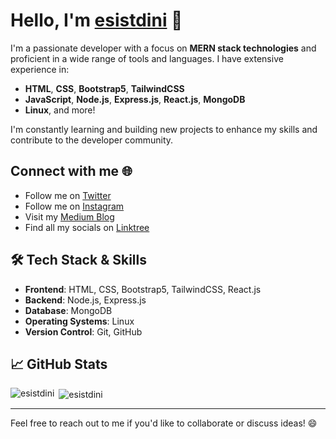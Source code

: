 # Hello, I'm [esistdini](https://github.com/esistdini) 👋

I'm a passionate developer with a focus on **MERN stack technologies** and proficient in a wide range of tools and languages. I have extensive experience in:

- **HTML**, **CSS**, **Bootstrap5**, **TailwindCSS**
- **JavaScript**, **Node.js**, **Express.js**, **React.js**, **MongoDB**
- **Linux**, and more!

I'm constantly learning and building new projects to enhance my skills and contribute to the developer community.

## Connect with me 🌐

- Follow me on [Twitter](https://twitter.com/esistdini)
- Follow me on [Instagram](https://www.instagram.com/esistdini)
- Visit my [Medium Blog](https://esistdini.medium.com)
- Find all my socials on [Linktree](https://linktr.ee/esistdini)

## 🛠️ Tech Stack & Skills
- **Frontend**: HTML, CSS, Bootstrap5, TailwindCSS, React.js
- **Backend**: Node.js, Express.js
- **Database**: MongoDB
- **Operating Systems**: Linux
- **Version Control**: Git, GitHub

## 📈 GitHub Stats

<p><img align="left" src="https://github-readme-stats.vercel.app/api/top-langs?username=esistdini&show_icons=true&locale=en&layout=compact" alt="esistdini" /></p>

<p>&nbsp;<img align="center" src="https://github-readme-stats.vercel.app/api?username=esistdini&show_icons=true&locale=en" alt="esistdini" /></p>

---

Feel free to reach out to me if you'd like to collaborate or discuss ideas! 😄
